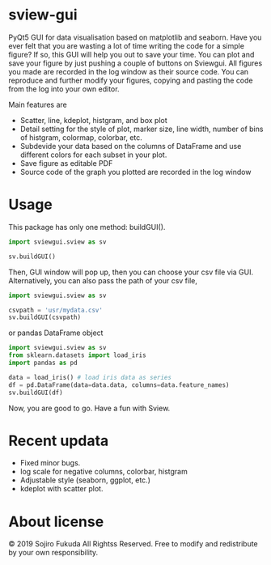 # sview-gui

PyQt5 GUI for data visualisation based on matplotlib and seaborn.
Have you ever felt that you are wasting a lot of time writing the code for a simple figure?
If so, this GUI will help you out to save your time. 
You can plot and save your figure by just pushing a couple of buttons on Sviewgui.
All figures you made are recorded in the log window as their source code. 
You can reproduce and further modify your figures, copying and pasting the code from the log into your own editor.

Main features are
+ Scatter, line, kdeplot, histgram, and box plot
+ Detail setting for the style of plot, marker size, line width, number of bins of histgram, colormap, colorbar, etc.
+ Subdevide your data based on the columns of DataFrame and use different colors for each subset in your plot.
+ Save figure as editable PDF
+ Source code of the graph you plotted are recorded in the log window

# Usage

This package has only one method: buildGUI(). 
```python
import sviewgui.sview as sv

sv.buildGUI()
```
Then, GUI window will pop up, then you can choose your csv file via GUI.
Alternatively, you can also pass the path of your csv file,
```python
import sviewgui.sview as sv

csvpath = 'usr/mydata.csv'
sv.buildGUI(csvpath)
```
or pandas DataFrame object
```python
import sviewgui.sview as sv
from sklearn.datasets import load_iris
import pandas as pd

data = load_iris() # load iris data as series
df = pd.DataFrame(data=data.data, columns=data.feature_names)
sv.buildGUI(df)
```
Now, you are good to go. Have a fun with Sview.


# Recent updata

+ Fixed minor bugs.
+ log scale for negative columns, colorbar, histgram
+ Adjustable style (seaborn, ggplot, etc.)
+ kdeplot with scatter plot.

# About license
© 2019 Sojiro Fukuda All Rightss Reserved.
Free to modify and redistribute by your own responsibility.
